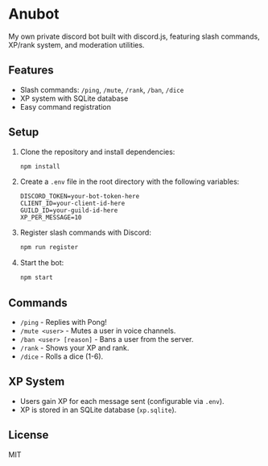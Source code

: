# Anubot

My own private discord bot built with discord.js, featuring slash commands, XP/rank system, and moderation utilities.

## Features
- Slash commands: `/ping`, `/mute`, `/rank`, `/ban`, `/dice`
- XP system with SQLite database
- Easy command registration

## Setup
1. Clone the repository and install dependencies:
   ```bash
   npm install
   ```
2. Create a `.env` file in the root directory with the following variables:
   ```env
   DISCORD_TOKEN=your-bot-token-here
   CLIENT_ID=your-client-id-here
   GUILD_ID=your-guild-id-here
   XP_PER_MESSAGE=10
   ```
3. Register slash commands with Discord:
   ```bash
   npm run register
   ```
4. Start the bot:
   ```bash
   npm start
   ```

## Commands
- `/ping` - Replies with Pong!
- `/mute <user>` - Mutes a user in voice channels.
- `/ban <user> [reason]` - Bans a user from the server.
- `/rank` - Shows your XP and rank.
- `/dice` - Rolls a dice (1-6).

## XP System
- Users gain XP for each message sent (configurable via `.env`).
- XP is stored in an SQLite database (`xp.sqlite`).

## License
MIT
